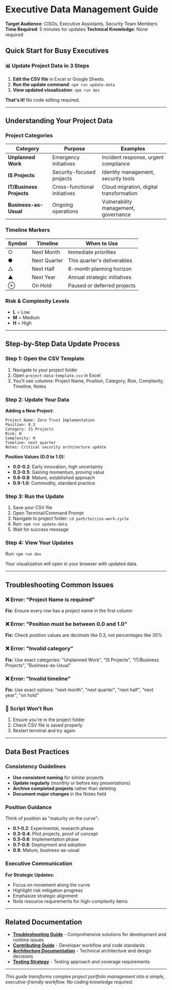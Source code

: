 # Executive Data Management Guide

**Target Audience**: CISOs, Executive Assistants, Security Team Members
**Time Required**: 5 minutes for updates
**Technical Knowledge**: None required

## Quick Start for Busy Executives

### 📊 Update Project Data in 3 Steps

1. **Edit the CSV file** in Excel or Google Sheets
2. **Run the update command**: `npm run update-data`
3. **View updated visualization**: `npm run dev`

**That's it!** No code editing required.

---

## Understanding Your Project Data

### Project Categories

| Category | Purpose | Examples |
|----------|---------|----------|
| **Unplanned Work** | Emergency initiatives | Incident response, urgent compliance |
| **IS Projects** | Security-focused projects | Identity management, security tools |
| **IT/Business Projects** | Cross-functional initiatives | Cloud migration, digital transformation |
| **Business-as-Usual** | Ongoing operations | Vulnerability management, governance |

### Timeline Markers

| Symbol | Timeline | When to Use |
|--------|----------|-------------|
| ○ | Next Month | Immediate priorities |
| ● | Next Quarter | This quarter's deliverables |
| △ | Next Half | 6-month planning horizon |
| ▲ | Next Year | Annual strategic initiatives |
| ⊗ | On Hold | Paused or deferred projects |

### Risk & Complexity Levels

- **L** = Low
- **M** = Medium
- **H** = High

---

## Step-by-Step Data Update Process

### Step 1: Open the CSV Template

1. Navigate to your project folder
2. Open `project-data-template.csv` in Excel
3. You'll see columns: Project Name, Position, Category, Risk, Complexity, Timeline, Notes

### Step 2: Update Your Data

**Adding a New Project:**
```
Project Name: Zero Trust Implementation
Position: 0.3
Category: IS Projects
Risk: H
Complexity: H
Timeline: next quarter
Notes: Critical security architecture update
```

**Position Values (0.0 to 1.0):**
- **0.0-0.2**: Early innovation, high uncertainty
- **0.3-0.5**: Gaining momentum, proving value
- **0.6-0.8**: Mature, established approach
- **0.9-1.0**: Commodity, standard practice

### Step 3: Run the Update

1. Save your CSV file
2. Open Terminal/Command Prompt
3. Navigate to project folder: `cd path/to/ciso-work-cycle`
4. Run: `npm run update-data`
5. Wait for success message

### Step 4: View Your Updates

Run: `npm run dev`

Your visualization will open in your browser with updated data.

---

## Troubleshooting Common Issues

### ❌ Error: "Project Name is required"
**Fix:** Ensure every row has a project name in the first column

### ❌ Error: "Position must be between 0.0 and 1.0"
**Fix:** Check position values are decimals like 0.3, not percentages like 30%

### ❌ Error: "Invalid category"
**Fix:** Use exact categories: "Unplanned Work", "IS Projects", "IT/Business Projects", "Business-as-Usual"

### ❌ Error: "Invalid timeline"
**Fix:** Use exact options: "next month", "next quarter", "next half", "next year", "on hold"

### 🔧 Script Won't Run
1. Ensure you're in the project folder
2. Check CSV file is saved properly
3. Restart terminal and try again

---

## Data Best Practices

### Consistency Guidelines

- **Use consistent naming** for similar projects
- **Update regularly** (monthly or before key presentations)
- **Archive completed projects** rather than deleting
- **Document major changes** in the Notes field

### Position Guidance

Think of position as "maturity on the curve":

- **0.1-0.2**: Experimental, research phase
- **0.3-0.4**: Pilot projects, proof of concept
- **0.5-0.6**: Implementation phase
- **0.7-0.8**: Deployment and adoption
- **0.9**: Mature, business-as-usual

### Executive Communication

**For Strategic Updates:**
- Focus on movement along the curve
- Highlight risk mitigation progress
- Emphasize strategic alignment
- Note resource requirements for high-complexity items

---

## Related Documentation

- **[Troubleshooting Guide](troubleshooting.md)** - Comprehensive solutions for development and runtime issues
- **[Contributing Guide](../CONTRIBUTING.md)** - Developer workflow and code standards
- **[Architecture Documentation](../ARCHITECTURE.md)** - Technical architecture and design decisions
- **[Testing Strategy](testing-strategy.md)** - Testing approach and coverage requirements

---

*This guide transforms complex project portfolio management into a simple, executive-friendly workflow. No coding knowledge required.*